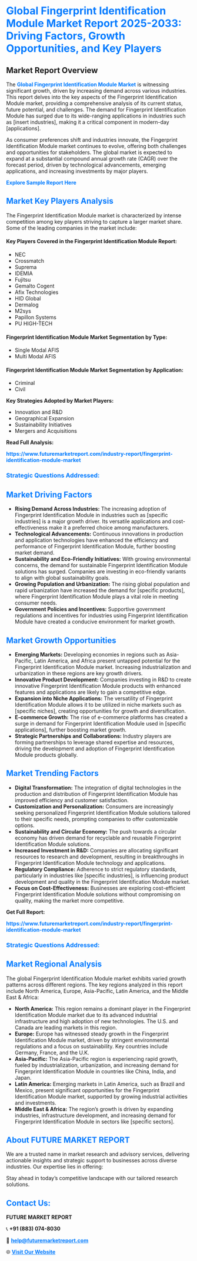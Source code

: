 <h1 style="color: #007BFF;">Global Fingerprint Identification Module Market Report 2025-2033: Driving Factors, Growth Opportunities, and Key Players</h1>

<section id="overview">
<h2>Market Report Overview</h2>
<p>The <a href="https://www.futuremarketreport.com/industry-report/fingerprint-identification-module-market" style="color: #007BFF; text-decoration: none;"><strong>Global Fingerprint Identification Module Market</strong></a> is witnessing significant growth, driven by increasing demand across various industries. This report delves into the key aspects of the Fingerprint Identification Module market, providing a comprehensive analysis of its current status, future potential, and challenges. The demand for Fingerprint Identification Module has surged due to its wide-ranging applications in industries such as [insert industries], making it a critical component in modern-day [applications].</p>
<p>As consumer preferences shift and industries innovate, the Fingerprint Identification Module market continues to evolve, offering both challenges and opportunities for stakeholders. The global market is expected to expand at a substantial compound annual growth rate (CAGR) over the forecast period, driven by technological advancements, emerging applications, and increasing investments by major players.</p>
</section>

<section id="overview">
<p><a href="https://www.futuremarketreport.com/request-sample/reportId=76010" style="color: #007BFF; text-decoration: none;"><strong>Explore Sample Report Here</strong></a></p>
</section>

<section id="key-players">
<h2 style="color: #007BFF;">Market Key Players Analysis</h2>
<p>The Fingerprint Identification Module market is characterized by intense competition among key players striving to capture a larger market share. Some of the leading companies in the market include:</p>
<h4>Key Players Covered in the Fingerprint Identification Module Report:</h4>
<ul><li>NEC</li><li>Crossmatch</li><li>Suprema</li><li>IDEMIA</li><li>Fujitsu</li><li>Gemalto Cogent</li><li>Afix Technologies</li><li>HID Global</li><li>Dermalog</li><li>M2sys</li><li>Papillon Systems</li><li>PU HIGH-TECH</li></ul>
<h4>Fingerprint Identification Module Market Segmentation by Type:</h4>
<ul><li>Single Modal AFIS</li><li>Multi Modal AFIS</li></ul>

<h4>Fingerprint Identification Module Market Segmentation by Application:</h4>
<ul><li>Criminal</li><li>Civil</li></ul>
<p><strong>Key Strategies Adopted by Market Players:</strong></p>
<ul>
<li>Innovation and R&D</li>
<li>Geographical Expansion</li>
<li>Sustainability Initiatives</li>
<li>Mergers and Acquisitions</li>
</ul>
</section>

<section>
<p><strong>Read Full Analysis: </strong></p><a href="https://www.futuremarketreport.com/industry-report/fingerprint-identification-module-market" style="color: #007BFF; text-decoration: none;"><strong>https://www.futuremarketreport.com/industry-report/fingerprint-identification-module-market</strong></a>
<h3 style="color: #007BFF;">Strategic Questions Addressed:</h3>
</section>

<section id="driving-factors">
<h2 style="color: #007BFF;">Market Driving Factors</h2>
<ul>
<li><strong>Rising Demand Across Industries:</strong> The increasing adoption of Fingerprint Identification Module in industries such as [specific industries] is a major growth driver. Its versatile applications and cost-effectiveness make it a preferred choice among manufacturers.</li>
<li><strong>Technological Advancements:</strong> Continuous innovations in production and application technologies have enhanced the efficiency and performance of Fingerprint Identification Module, further boosting market demand.</li>
<li><strong>Sustainability and Eco-Friendly Initiatives:</strong> With growing environmental concerns, the demand for sustainable Fingerprint Identification Module solutions has surged. Companies are investing in eco-friendly variants to align with global sustainability goals.</li>
<li><strong>Growing Population and Urbanization:</strong> The rising global population and rapid urbanization have increased the demand for [specific products], where Fingerprint Identification Module plays a vital role in meeting consumer needs.</li>
<li><strong>Government Policies and Incentives:</strong> Supportive government regulations and incentives for industries using Fingerprint Identification Module have created a conducive environment for market growth.</li>
</ul>
</section>

<section id="growth-opportunities">
<h2 style="color: #007BFF;">Market Growth Opportunities</h2>
<ul>
<li><strong>Emerging Markets:</strong> Developing economies in regions such as Asia-Pacific, Latin America, and Africa present untapped potential for the Fingerprint Identification Module market. Increasing industrialization and urbanization in these regions are key growth drivers.</li>
<li><strong>Innovative Product Development:</strong> Companies investing in R&D to create innovative Fingerprint Identification Module products with enhanced features and applications are likely to gain a competitive edge.</li>
<li><strong>Expansion into Niche Applications:</strong> The versatility of Fingerprint Identification Module allows it to be utilized in niche markets such as [specific niches], creating opportunities for growth and diversification.</li>
<li><strong>E-commerce Growth:</strong> The rise of e-commerce platforms has created a surge in demand for Fingerprint Identification Module used in [specific applications], further boosting market growth.</li>
<li><strong>Strategic Partnerships and Collaborations:</strong> Industry players are forming partnerships to leverage shared expertise and resources, driving the development and adoption of Fingerprint Identification Module products globally.</li>
</ul>
</section>

<section id="trending-factors">
<h2 style="color: #007BFF;">Market Trending Factors</h2>
<ul>
<li><strong>Digital Transformation:</strong> The integration of digital technologies in the production and distribution of Fingerprint Identification Module has improved efficiency and customer satisfaction.</li>
<li><strong>Customization and Personalization:</strong> Consumers are increasingly seeking personalized Fingerprint Identification Module solutions tailored to their specific needs, prompting companies to offer customizable options.</li>
<li><strong>Sustainability and Circular Economy:</strong> The push towards a circular economy has driven demand for recyclable and reusable Fingerprint Identification Module solutions.</li>
<li><strong>Increased Investment in R&D:</strong> Companies are allocating significant resources to research and development, resulting in breakthroughs in Fingerprint Identification Module technology and applications.</li>
<li><strong>Regulatory Compliance:</strong> Adherence to strict regulatory standards, particularly in industries like [specific industries], is influencing product development and quality in the Fingerprint Identification Module market.</li>
<li><strong>Focus on Cost-Effectiveness:</strong> Businesses are exploring cost-efficient Fingerprint Identification Module solutions without compromising on quality, making the market more competitive.</li>
</ul>
</section>

<section>
<p><strong>Get Full Report: </strong></p><a href="https://www.futuremarketreport.com/industry-report/fingerprint-identification-module-market" style="color: #007BFF; text-decoration: none;"><strong>https://www.futuremarketreport.com/industry-report/fingerprint-identification-module-market</strong></a>
<h3 style="color: #007BFF;">Strategic Questions Addressed:</h3>
</section>


<section id="regional-analysis">
<h2 style="color: #007BFF;">Market Regional Analysis</h2>
<p>The global Fingerprint Identification Module market exhibits varied growth patterns across different regions. The key regions analyzed in this report include North America, Europe, Asia-Pacific, Latin America, and the Middle East & Africa:</p>
<ul>
<li><strong>North America:</strong> This region remains a dominant player in the Fingerprint Identification Module market due to its advanced industrial infrastructure and high adoption of new technologies. The U.S. and Canada are leading markets in this region.</li>
<li><strong>Europe:</strong> Europe has witnessed steady growth in the Fingerprint Identification Module market, driven by stringent environmental regulations and a focus on sustainability. Key countries include Germany, France, and the U.K.</li>
<li><strong>Asia-Pacific:</strong> The Asia-Pacific region is experiencing rapid growth, fueled by industrialization, urbanization, and increasing demand for Fingerprint Identification Module in countries like China, India, and Japan.</li>
<li><strong>Latin America:</strong> Emerging markets in Latin America, such as Brazil and Mexico, present significant opportunities for the Fingerprint Identification Module market, supported by growing industrial activities and investments.</li>
<li><strong>Middle East & Africa:</strong> The region’s growth is driven by expanding industries, infrastructure development, and increasing demand for Fingerprint Identification Module in sectors like [specific sectors].</li>
</ul>
</section>

<footer>
<h2 style="color: #007BFF;">About FUTURE MARKET REPORT</h2>
<p>We are a trusted name in market research and advisory services, delivering actionable insights and strategic support to businesses across diverse industries. Our expertise lies in offering:</p>

<p>Stay ahead in today’s competitive landscape with our tailored research solutions.</p>

<h2 style="color: #007BFF;">Contact Us:</h2>
<p><strong>FUTURE MARKET REPORT</strong></p>
<p>📞 <strong>+91 (883) 074-8030</strong></p>
<p>📧 <strong><a href="mailto:help@futuremarketreport.com" style="color: #007BFF;">help@futuremarketreport.com</a></strong></p>
<p>🌐 <strong><a href="https://www.futuremarketreport.com/" style="color: #007BFF;">Visit Our Website</a></strong></p>
</footer>
